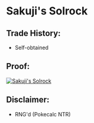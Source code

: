 # Sakuji's Solrock

## Trade History:
* Self-obtained

## Proof:
[![Sakuji's Solrock](http://img.youtube.com/vi/G6Ex5oDaK7o/0.jpg)](http://www.youtube.com/watch?v=G6Ex5oDaK7o)


## Disclaimer:
* RNG'd (Pokecalc NTR)
